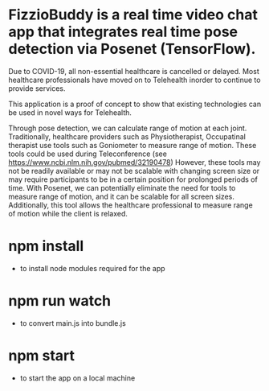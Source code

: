 # FizzioBuddy is a real time video chat app that integrates real time pose detection via Posenet (TensorFlow).
Due to COVID-19, all non-essential healthcare is cancelled or delayed. Most healthcare professionals have moved on to Telehealth inorder to continue to provide services.

This application is a proof of concept to show that existing technologies can be used in novel ways for Telehealth. 

Through pose detection, we can calculate range of motion at each joint. Traditionally, healthcare providers such as Physiotherapist, Occupatinal therapist use tools such as Goniometer to measure range of motion.
These tools could be used during Teleconference (see https://www.ncbi.nlm.nih.gov/pubmed/32190478) 
However, these tools may not be readily available or may not be scalable with changing screen size or may require participants to be in a certain position for prolonged periods of time.
With Posenet, we can potentially eliminate the need for tools to measure range of motion, and it can be scalable for all screen sizes. Additionally, this tool allows the healthcare professional to measure range of motion while the client is relaxed. 

# npm install
- to install node modules required for the app
# npm run watch
- to convert main.js into bundle.js
# npm start
- to start the app on a local machine
